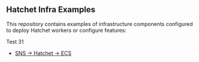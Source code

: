 ## Hatchet Infra Examples

This repository contains examples of infrastructure components configured to deploy Hatchet workers or configure features:

Test 31

- [SNS -> Hatchet -> ECS](./sns-ecs-example/)
